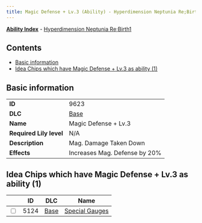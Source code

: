 ```yaml
---
title: Magic Defense + Lv.3 (Ability) - Hyperdimension Neptunia Re;Birth1
---
```


[**Ability Index**](/neptunia/rb1/ability/index.html) - [Hyperdimension Neptunia Re;Birth1](/neptunia/rb1)

## Contents

- [Basic information](#basic-information)
- [Idea Chips which have Magic Defense + Lv.3 as ability (1)](#idea-chips-which-have-magic-defense-lv3-as-ability-1)

## Basic information

|   |   |
| -- | -- |
| **ID** | 9623
**DLC** | [Base](/neptunia/rb1/dlc/1-base.html)
**Name** | Magic Defense + Lv.3
**Required Lily level** | N/A
**Description** | Mag. Damage Taken Down
**Effects** | Increases Mag. Defense by 20% |


## Idea Chips which have Magic Defense + Lv.3 as ability (1)

|    | ID | DLC | Name |
| -- | -- | --- | ---- |
| <input type="checkbox" id="rb1-item-1-5124" class="trackbox" /> | 5124 | [Base](/neptunia/rb1/dlc/1-base.html) | [Special Gauges](/neptunia/rb1/item/1-5124-special-gauges.html) |
